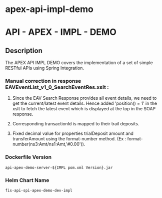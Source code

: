 # apex-api-impl-demo

# API - APEX - IMPL - DEMO

## Description

The APEX API IMPL DEMO covers the implementation of a set of simple RESTful APIs using Spring Integration.

### Manual correction in response EAVEventList_v1_0_SearchEventRes.xslt :

1. Since the EAV Search Response provides all event details, we need to get the current/latest event details. Hence added 'position() = 1' in the xslt to fetch the latest event which is displayed at the top in the SOAP response.

2. Corresponding transactionId is mapped to their trail deposits.

3. Fixed decimal value for properties trialDeposit amount and transferAmount using the format-number method. (Ex : format-number(ns3:Amt/ns1:Amt,'#0.00')).

### Dockerfile Version

`api-apex-demo-server-${IMPL pom.xml Version}.jar`

### Helm Chart Name

`fis-api-spi-apex-demo-dev-impl`

